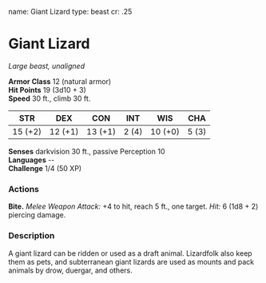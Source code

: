 name: Giant Lizard
type: beast
cr: .25

# Giant Lizard 
_Large beast, unaligned_

**Armor Class** 12 (natural armor)    
**Hit Points** 19 (3d10 + 3)    
**Speed** 30 ft., climb 30 ft. 

| STR     | DEX     | CON     | INT     | WIS     | CHA     |
|---------|---------|---------|---------|---------|---------|
| 15 (+2) | 12 (+1) | 13 (+1) | 2 (4)  | 10 (+0) | 5 (3)  |  

**Senses** darkvision 30 ft., passive Perception 10    
**Languages** --    
**Challenge** 1/4 (50 XP) 

### Actions    
**Bite.** _Melee Weapon Attack:_ +4 to hit, reach 5 ft., one target. _Hit:_ 6 (1d8 + 2) piercing damage. 

### Description
A giant lizard can be ridden or used as a draft animal. Lizardfolk also keep them as pets, and subterranean giant lizards are used as mounts and pack animals by drow, duergar, and others. 